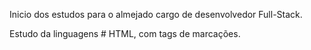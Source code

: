 Inicio dos estudos para o almejado cargo de desenvolvedor Full-Stack.

Estudo da linguagens # HTML, com tags de marcações.

